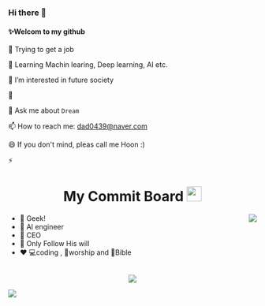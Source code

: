 ### Hi there 👋

#### ✨Welcom to my github

🔭 Trying to get a job

🌱 Learning Machin learing, Deep learning, AI etc.

👯 I’m interested in future society

🤔 

💬 Ask me about `Dream`

📫 How to reach me: dad0439@naver.com

😄 If you don't mind, pleas call me Hoon :)

⚡ 

<div align="center">
   <h1>My Commit Board <img src="https://media.giphy.com/media/coxQHKASG60HrHtvkt/giphy.gif" width="30px"></h1>
</div>

<img align="right" src="https://github-readme-stats.vercel.app/api?username=lee-seunghoon&count_private=true&show_icons=true&hide_title=true" />

- 👀 Geek!
- 👾 AI engineer
- 👑 CEO
- 🤝 Only Follow His will
- ❤️ 💻coding , 🛐worship and 📙Bible

<br>

<div align="center">
   <img src="https://github-profile-trophy.vercel.app/?username=seunghoon&theme=flat&no-frame=true&margin-w=30" />
</div>

<!-- It is https://yhype.me/ views count tracker, please remove it or use your own -->
![](https://hit.yhype.me/github/profile?user_id=46970457)
